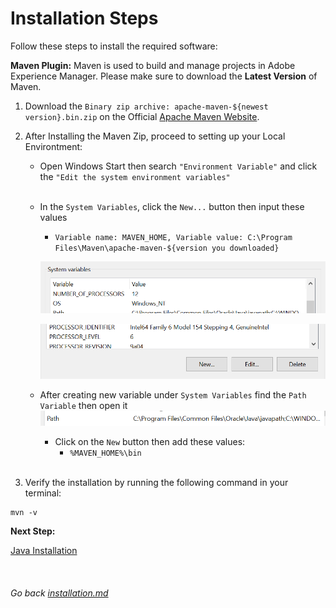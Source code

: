 # Installation Steps

Follow these steps to install the required software:

**Maven Plugin:** Maven is used to build and manage projects in Adobe Experience Manager. Please make sure to download the **Latest Version** of Maven.

1. Download the `Binary zip archive: apache-maven-${newest version}.bin.zip` on the Official [Apache Maven Website](https://maven.apache.org/download.cgi).
2. After Installing the Maven Zip, proceed to setting up your Local Environtment:

   - Open Windows Start then search `"Environment Variable"` and click the `"Edit the system environment variables"`<br><br>
   - In the `System Variables`, click the `New...` button then input these values

     - `Variable name: MAVEN_HOME, Variable value: C:\Program Files\Maven\apache-maven-${version you downloaded}`

     ![Alt text](../../files/envvar.png)

     ![Alt text](../../files/new.png)

   - After creating new variable under `System Variables` find the `Path Variable` then open it
     ![Alt text](../../files/path.png)
     - Click on the `New` button then add these values:
       - `%MAVEN_HOME%\bin`
         <br><br>

3. Verify the installation by running the following command in your terminal:

```
mvn -v
```

**Next Step:**

[Java Installation](./java.md)
<br><br><br><br>
_Go back [installation.md](../installation.md)_
